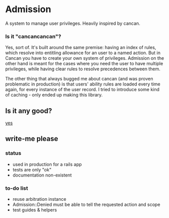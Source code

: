 # Admission
A system to manage user privileges. Heavily inspired by cancan.

### Is it "cancancancan"?
Yes, sort of. It's built around the same premise: having an index of rules, which resolve into entitling allowance for an user to a named action. But in Cancan you have to create your own system of privileges. Admission on the other hand is meant for the cases where you need the user to have multiple privileges, while having clear rules to resolve precedences between them.

The other thing that always bugged me about cancan (and was proven problematic in production) is that users' ability rules are loaded every time again, for every instance of the user record. I tried to introduce some kind of caching - only ended up making this library.       

## Is it any good?
[yes](https://news.ycombinator.com/item?id=3067434)

## write-me please
### status 
* used in production for a rails app
* tests are only "ok"
* documentation non-existent

### to-do list
* reuse arbitration instance
* Admission::Denied must be able to tell the requested action and scope
* test guides & helpers